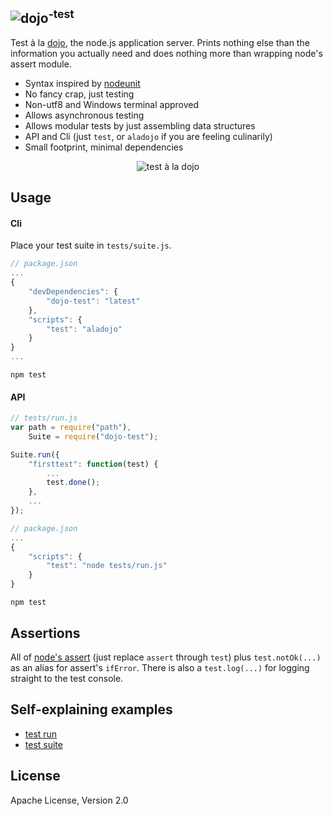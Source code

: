 <img src="https://raw.github.com/dcodeIO/dojo/master/dojo-small.png" alt="dojo" /><sup>-test</sup>
---------
Test à la [dojo](https://github.com/dcodeIO/dojo), the node.js application server. Prints nothing else than the
information you actually need and does nothing more than wrapping node's assert module.

* Syntax inspired by [nodeunit](https://npmjs.org/package/nodeunit)
* No fancy crap, just testing
* Non-utf8 and Windows terminal approved
* Allows asynchronous testing
* Allows modular tests by just assembling data structures
* API and Cli (just `test`, or `aladojo` if you are feeling culinarily)
* Small footprint, minimal dependencies

<p align="center">
    <img src="https://raw.github.com/dcodeIO/dojo/master/dojo-test/preview.jpg" alt="test à la dojo" />
</p>

Usage
-----

#### Cli
Place your test suite in `tests/suite.js`.

```javascript
// package.json
...
{
    "devDependencies": {
        "dojo-test": "latest"
    },
    "scripts": {
        "test": "aladojo"
    }
}
...
```

`npm test`

#### API

```javascript
// tests/run.js
var path = require("path"),
    Suite = require("dojo-test");

Suite.run({
    "firsttest": function(test) {
        ...
        test.done();
    },
    ...
});
```

```javascript
// package.json
...
{
    "scripts": {
        "test": "node tests/run.js"
    }
}
```

`npm test`

Assertions
----------
All of [node's assert](http://nodejs.org/api/assert.html) (just replace `assert` through `test`) plus `test.notOk(...)`
as an alias for assert's `ifError`. There is also a `test.log(...)` for logging straight to the test console.

Self-explaining examples
------------------------
* [test run](https://github.com/dcodeIO/dojo/blob/master/dojo-test/tests/run.js)
* [test suite](https://github.com/dcodeIO/dojo/blob/master/dojo-test/tests/suite.js)

License
-------
Apache License, Version 2.0
